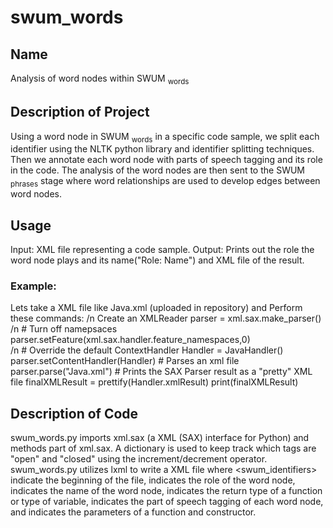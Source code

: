 # swum_words
## Name
Analysis of word nodes within SWUM <sub>words</sub>
## Description of Project
Using a word node in SWUM <sub>words</sub> in a specific code sample, we split each identifier using the NLTK python library and identifier splitting techniques. Then we annotate each word node with parts of speech tagging and its role in the code. The analysis of the word nodes are then sent to the SWUM <sub>phrases</sub> stage where word relationships are used to develop edges between word nodes.
## Usage 
Input: XML file representing a code sample. 
Output: Prints out the role the word node plays and its name("Role: Name") and XML file of the result.
### Example: 
Lets take a XML file like Java.xml (uploaded in repository) and Perform these commands:
    /n Create an XMLReader
    parser = xml.sax.make_parser()
    /n # Turn off namepsaces
    parser.setFeature(xml.sax.handler.feature_namespaces,0)  
    /n # Override the default ContextHandler
    Handler = JavaHandler()  
    parser.setContentHandler(Handler)
     # Parses an xml file
    parser.parse("Java.xml")
    # Prints the SAX Parser result as a "pretty" XML file
    finalXMLResult = prettify(Handler.xmlResult) 
    print(finalXMLResult)
## Description of Code
swum_words.py imports xml.sax (a XML (SAX) interface for Python) and methods part of xml.sax. A dictionary is used to keep track which tags are "open" and "closed" using the increment/decrement operator. swum_words.py utilizes lxml to write a XML file where <swum_identifiers> indicate the beginning of the file, <location> indicates the role of the word node, <name> indicates the name of the word node, <type> indicates the return type of a function or type of variable, <pos> indicates the part of speech tagging of each word node, and <parameters> indicates the parameters of a function and constructor.
